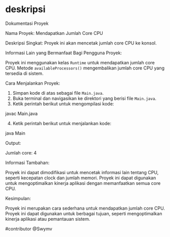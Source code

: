 # deskripsi
Dokumentasi Proyek

Nama Proyek: Mendapatkan Jumlah Core CPU

Deskripsi Singkat: Proyek ini akan mencetak jumlah core CPU ke konsol.

Informasi Lain yang Bermanfaat Bagi Pengguna Proyek:

 Proyek ini menggunakan kelas `Runtime` untuk mendapatkan jumlah core CPU.
 Metode `availableProcessors()` mengembalikan jumlah core CPU yang tersedia di sistem.

Cara Menjalankan Proyek:

1. Simpan kode di atas sebagai file `Main.java`.
2. Buka terminal dan navigasikan ke direktori yang berisi file `Main.java`.
3. Ketik perintah berikut untuk mengompilasi kode:


javac Main.java


4. Ketik perintah berikut untuk menjalankan kode:


java Main


Output:


Jumlah core: 4


Informasi Tambahan:

Proyek ini dapat dimodifikasi untuk mencetak informasi lain tentang CPU, seperti kecepatan clock dan jumlah memori.
Proyek ini dapat digunakan untuk mengoptimalkan kinerja aplikasi dengan memanfaatkan semua core CPU.

Kesimpulan:

Proyek ini merupakan cara sederhana untuk mendapatkan jumlah core CPU. Proyek ini dapat digunakan untuk berbagai tujuan, seperti mengoptimalkan kinerja aplikasi atau pemantauan sistem.

#contributor
@Swymv

